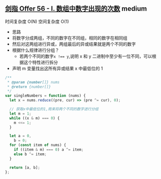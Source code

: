 ## [剑指 Offer 56 - I. 数组中数字出现的次数](https://leetcode.cn/problems/shu-zu-zhong-shu-zi-chu-xian-de-ci-shu-lcof/) <Badge type="warning">medium</Badge>

时间复杂度 O(N)
空间复杂度 O(1)

- 思路
- 将数字分成两组，不同的数字在不同组，相同的数字在相同组
- 然后对这两组进行异或，两组最后的异或结果就是两个不同的数字
- 根据什么规律进行分组？
  - 若两个不同的数字`x !== y`,说明 x 和 y 二进制中至少有一位不同，可以根据这个特性进行拆分
- 声明 m 变量找出这所有异或结果 x 中最低位的 1

```js
/**
 * @param {number[]} nums
 * @return {number[]}
 */
var singleNumbers = function (nums) {
  let x = nums.reduce((pre, cur) => (pre ^= cur), 0);

  // 获取x中最低位的1,用来将两个不同的数字进行分组
  let m = 1;
  while ((x & m) === 0) {
    m <<= 1;
  }

  let a = 0,
    b = 0;
  for (const item of nums) {
    if ((item & m) === 0) a ^= item;
    else b ^= item;
  }

  return [a, b];
};
```
